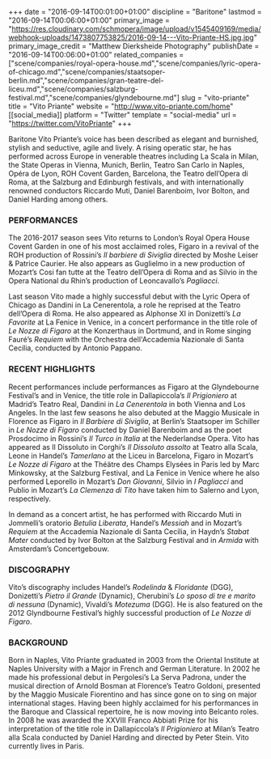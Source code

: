 +++
date = "2016-09-14T00:01:00+01:00"
discipline = "Baritone"
lastmod = "2016-09-14T00:06:00+01:00"
primary_image = "https://res.cloudinary.com/schmopera/image/upload/v1545409169/media/webhook-uploads/1473807753825/2016-09-14---Vito-Priante-HS.jpg.jpg"
primary_image_credit = "Matthew Dierksheide Photography"
publishDate = "2016-09-14T00:06:00+01:00"
related_companies = ["scene/companies/royal-opera-house.md","scene/companies/lyric-opera-of-chicago.md","scene/companies/staatsoper-berlin.md","scene/companies/gran-teatre-del-liceu.md","scene/companies/salzburg-festival.md","scene/companies/glyndebourne.md"]
slug = "vito-priante"
title = "Vito Priante"
website = "http://www.vito-priante.com/home"
[[social_media]]
platform = "Twitter"
template = "social-media"
url = "https://twitter.com/VitoPriante"
+++

Baritone Vito Priante’s voice has been described as elegant and burnished, stylish and seductive, agile and lively.  A rising operatic star, he has performed across Europe in venerable theatres including La Scala in Milan, the State Operas in Vienna, Munich, Berlin, Teatro San Carlo in Naples, Opéra de Lyon, ROH Covent Garden, Barcelona, the Teatro dell’Opera di Roma, at the Salzburg and Edinburgh festivals, and with internationally renowned conductors Riccardo Muti, Daniel Barenboim, Ivor Bolton, and Daniel Harding among others. 
 
### PERFORMANCES

The 2016-2017 season sees Vito returns to London’s Royal Opera House Covent Garden in one of his most acclaimed roles, Figaro in a revival of the ROH production of Rossini’s *Il barbiere di Siviglia* directed by Moshe Leiser & Patrice Caurier. He also appears as Guglielmo in a new production of Mozart’s Cosi fan tutte at the Teatro dell’Opera di Roma and as Silvio in the Opera National du Rhin’s production of Leoncavallo’s *Pagliacci*.
 
Last season Vito made a highly successful debut with the Lyric Opera of Chicago as Dandini in La Cenerentola, a role he reprised at the Teatro dell’Opera di Roma. He also appeared as Alphonse XI in Donizetti’s *La Favorite* at La Fenice in Venice, in a concert performance in the title role of *Le Nozze di Figaro* at the Konzerthaus in Dortmund, and in Rome singing Fauré’s *Requiem* with the Orchestra dell'Accademia Nazionale di Santa Cecilia, conducted by Antonio Pappano. 
 
### RECENT HIGHLIGHTS

Recent performances include performances as Figaro at the Glyndebourne Festival’s and in Venice, the title role in Dallapiccola’s *Il Prigioniero* at Madrid’s Teatro Real, Dandini in *La Cenerentola* in both Vienna and Los Angeles. In the last few seasons he also debuted at the Maggio Musicale in Florence as Figaro in *Il Barbiere di Siviglia*, at Berlin’s Staatsoper im Schiller in *Le Nozze di Figaro* conducted by Daniel Barenboim and as the poet Prosdocimo in Rossini’s *Il Turco in Italia* at the Nederlandse Opera. Vito has appeared as Il Dissoluto in Corghi’s *Il Dissoluto assolto* at Teatro alla Scala, Leone in Handel’s *Tamerlano* at the Liceu in Barcelona, Figaro in Mozart’s *Le Nozze di Figaro* at the Théätre des Champs Elysées in Paris led by Marc Minkowsky, at the Salzburg Festival, and La Fenice in Venice where he also performed Leporello in Mozart’s *Don Giovanni*, Silvio in *I Pagliacci* and Publio in Mozart’s *La Clemenza di Tito* have taken him to Salerno and Lyon, respectively.
 
In demand as a concert artist, he has performed with Riccardo Muti in Jommelli’s oratorio *Betulia Liberata*, Handel’s *Messiah* and in Mozart’s *Requiem* at the Accademia Nazionale di Santa Cecilia, in Haydn’s *Stabat Mater* conducted by Ivor Bolton at the Salzburg Festival and in *Armida* with Amsterdam’s Concertgebouw.
 
### DISCOGRAPHY

Vito’s discography includes Handel’s *Rodelinda* & *Floridante* (DGG), Donizetti’s *Pietro il Grande* (Dynamic), Cherubini’s *Lo sposo di tre e marito di nessuna*  (Dynamic), Vivaldi’s *Motezuma* (DGG).  He is also featured on the 2012 Glyndbourne Festival’s highly successful production of *Le Nozze di Figaro*.
 
### BACKGROUND

Born in Naples, Vito Priante graduated in 2003 from the Oriental Institute at Naples University with a Major in French and German Literature. In 2002 he made his professional debut in Pergolesi’s La Serva Padrona, under the musical direction of Arnold Bosman at  Florence’s Teatro Goldoni, presented by the Maggio Musicale Fiorentino and has since gone on to sing on major international stages.  Having been highly acclaimed for his performances in the Baroque and Classical repertoire, he is now moving into Belcanto roles.  In 2008 he was awarded the XXVIII Franco Abbiati Prize for his interpretation of the title role in Dallapiccola’s *Il Prigioniero* at Milan’s Teatro alla Scala conducted by Daniel Harding and  directed by Peter Stein.
Vito currently lives in Paris. 
